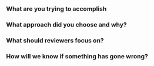 <!-- Loosely based on https://www.pullrequest.com/blog/writing-a-great-pull-request-description/ and https://github.com/github/github/blob/master/.github/pull_request_template.md -->

### What are you trying to accomplish

<!-- Provide a description of the changes, including any screenshots, videos, or graphs if applicable. Link to any related issues or projects here. -->

<!-- Have an image, gif, or video? Perhaps several? Consider using <details> blocks to make the description easier to read. -->

<!-- 
<details>
<summary>My Image</summary>
...
</details>
-->

### What approach did you choose and why?

<!-- This section is a place for you to describe your thought process in making these changes. List any tradeoffs you made to take on or pay down tech debt. Identify any work you did to mitigate risk. Describe any alternative approaches you considered and why you discarded them. -->

### What should reviewers focus on?

<!-- This is your chance to identify remaining risks and confess any uncertainties you may have about the correctness of the changes. Highlight anything on which you would like a second (or third) opinion. -->

### How will we know if something has gone wrong?

<!-- Are there known ways this PR could cause issues for our users? If so, is that discoverable in our monitors, dashboards, or Sentry? How could we mitigate that in the event we have an issue? -->
